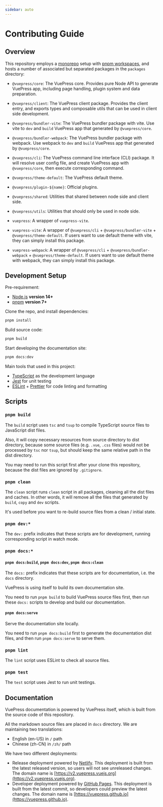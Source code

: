 ```yaml
---
sidebar: auto
---
```


# Contributing Guide

## Overview

This repository employs a [monorepo](https://en.wikipedia.org/wiki/Monorepo) setup with [pnpm workspaces](https://pnpm.io/workspaces), and hosts a number of associated but separated packages in the `packages` directory:

- `@vuepress/core`: The VuePress core. Provides pure Node API to generate VuePress app, including page handling, plugin system and data preparation.

- `@vuepress/client`: The VuePress client package. Provides the client entry, and exports types and composable utils that can be used in client side development.

- `@vuepress/bundler-vite`: The VuePress bundler package with vite. Use vite to `dev` and `build` VuePress app that generated by `@vuepress/core`.

- `@vuepress/bundler-webpack`: The VuePress bundler package with webpack. Use webpack to `dev` and `build` VuePress app that generated by `@vuepress/core`.

- `@vuepress/cli`: The VuePress command line interface (CLI) package. It will resolve user config file, and create VuePress app with `@vuepress/core`, then execute corresponding command.

- `@vuepress/theme-default`: The VuePress default theme.

- `@vuepress/plugin-${name}`: Official plugins.

- `@vuepress/shared`: Utilities that shared between node side and client side.

- `@vuepress/utils`: Utilities that should only be used in node side.

- `vuepress`: A wrapper of `vuepress-vite`.

- `vuepress-vite`: A wrapper of `@vuepress/cli` + `@vuepress/bundler-vite` + `@vuepress/theme-default`. If users want to use default theme with vite, they can simply install this package.

- `vuepress-webpack`: A wrapper of `@vuepress/cli` + `@vuepress/bundler-webpack` + `@vuepress/theme-default`. If users want to use default theme with webpack, they can simply install this package.

## Development Setup

Pre-requirement:

- [Node.js](http://nodejs.org) **version 14+**
- [pnpm](https://pnpm.io/) **version 7+**

Clone the repo, and install dependencies:

```bash
pnpm install
```

Build source code:

```bash
pnpm build
```

Start developing the documentation site:

```bash
pnpm docs:dev
```

Main tools that used in this project:

- [TypeScript](https://www.typescriptlang.org/) as the development language
- [Jest](https://jestjs.io/) for unit testing
- [ESLint](https://eslint.org/) + [Prettier](https://prettier.io/) for code linting and formatting

## Scripts

### `pnpm build`

The `build` script uses `tsc` and `tsup` to compile TypeScript source files to JavaScript dist files.

Also, it will copy necessary resources from source directory to dist directory, because some source files (e.g. `.vue`, `.css` files) would not be processed by `tsc` nor `tsup`, but should keep the same relative path in the dist directory.

You may need to run this script first after your clone this repository, because the dist files are ignored by `.gitignore`.

### `pnpm clean`

The `clean` script runs `clean` script in all packages, cleaning all the dist files and caches. In other words, it will remove all the files that generated by `build`, `copy` and `dev` scripts.

It's used before you want to re-build source files from a clean / initial state.

### `pnpm dev:*`

The `dev:` prefix indicates that these scripts are for development, running corresponding script in watch mode.

### `pnpm docs:*`

#### `pnpm docs:build`, `pnpm docs:dev`, `pnpm docs:clean`

The `docs:` prefix indicates that these scripts are for documentation, i.e. the `docs` directory.

VuePress is using itself to build its own documentation site.

You need to run `pnpm build` to build VuePress source files first, then run these `docs:` scripts to develop and build our documentation.

#### `pnpm docs:serve`

Serve the documentation site locally.

You need to run `pnpm docs:build` first to generate the documentation dist files, and then run `pnpm docs:serve` to serve them.

### `pnpm lint`

The `lint` script uses ESLint to check all source files.

### `pnpm test`

The `test` script uses Jest to run unit testings.

## Documentation

VuePress documentation is powered by VuePress itself, which is built from the source code of this repository.

All the markdown source files are placed in `docs` directory. We are maintaining two translations:

- English (en-US) in `/` path
- Chinese (zh-CN) in `/zh/` path

We have two different deployments:

- Release deployment powered by [Netlify](https://www.netlify.com). This deployment is built from the latest released version, so users will not see unreleased changes. The domain name is [https://v2.vuepress.vuejs.org](https://v2.vuepress.vuejs.org).
- Developer deployment powered by [GitHub Pages](https://pages.github.com). This deployment is built from the latest commit, so developers could preview the latest changes. The domain name is [https://vuepress.github.io](https://vuepress.github.io).
